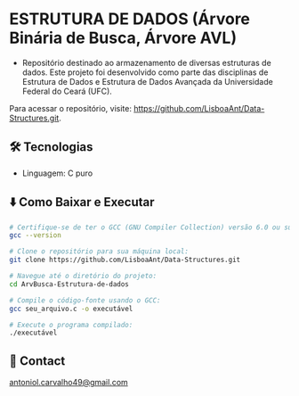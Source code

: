 # ESTRUTURA DE DADOS (Árvore Binária de Busca, Árvore AVL)
- Repositório destinado ao armazenamento de diversas estruturas de dados.
Este projeto foi desenvolvido como parte das disciplinas de Estrutura de Dados e Estrutura de Dados Avançada da Universidade Federal do Ceará (UFC).

Para acessar o repositório, visite: https://github.com/LisboaAnt/Data-Structures.git.

## 🛠 Tecnologias

- Linguagem: C puro

## ⬇️ Como Baixar e Executar

```bash
# Certifique-se de ter o GCC (GNU Compiler Collection) versão 6.0 ou superior instalado em seu sistema. Você pode verificar a versão do GCC com o seguinte comando:
gcc --version

# Clone o repositório para sua máquina local:
git clone https://github.com/LisboaAnt/Data-Structures.git

# Navegue até o diretório do projeto:
cd ArvBusca-Estrutura-de-dados

# Compile o código-fonte usando o GCC:
gcc seu_arquivo.c -o executável

# Execute o programa compilado:
./executável
```
## 💛 Contact

antoniol.carvalho49@gmail.com
